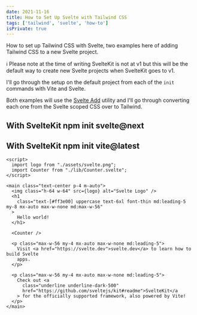 ```yaml
---
date: 2021-11-16
title: How to Set Up Svelte with Tailwind CSS
tags: ['tailwind', 'svelte', 'how-to']
isPrivate: true
---
```


How to set up Tailwind CSS with Svelte, two examples here of adding
Tailwind CSS to a new Svelte project.

ℹ️ Please note at the time of writing SvelteKit is not at v1 but this
will be the default way to create new Svelte projects when SvelteKit
goes to v1.

I'll go through the setup on the default project from each of the
`init` commands with Vite and Svelte.

Both examples will use the [Svelte Add] utility and I'll go through
converting each one from the Svelte scoped CSS over to Tailwind.

## With SvelteKit npm init svelte@next

## With SvelteKit npm init vite@latest

```svelte
<script>
  import logo from "./assets/svelte.png";
  import Counter from "./lib/Counter.svelte";
</script>

<main class="text-center p-4 m-auto">
  <img class="h-64 w-64" src={logo} alt="Svelte Logo" />
  <h1
    class="text-[#ff3e00] uppercase text-6xl font-thin md:leading-5 my-8 mx-auto max-w-none md:max-w-56"
  >
    Hello world!
  </h1>

  <Counter />

  <p class="max-w-56 my-4 mx-auto max-w-none md:leading-5">
    Visit <a href="https://svelte.dev">svelte.dev</a> to learn how to build Svelte
    apps.
  </p>

  <p class="max-w-56 my-4 mx-auto max-w-none md:leading-5">
    Check out <a
      class="underline underline-dark-500"
      href="https://github.com/sveltejs/kit#readme">SvelteKit</a
    > for the officially supported framework, also powered by Vite!
  </p>
</main>
```

<!-- Links -->

[svelte add]: https://github.com/svelte-add/svelte-add
